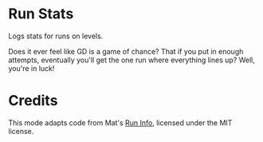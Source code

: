 # Run Stats

Logs stats for runs on levels.

Does it ever feel like GD is a game of chance? That if you put in enough attempts, eventually you'll
get the one run where everything lines up? Well, you're in luck!

# Credits

This mode adapts code from Mat's [Run Info](https://github.com/matcool/geode-mods), licensed under
the MIT license.